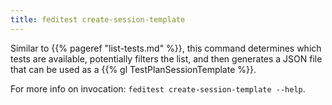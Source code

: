```yaml
---
title: feditest create-session-template
---
```


Similar to {{% pageref "list-tests.md" %}}, this command determines which tests are
available, potentially filters the list, and then generates a JSON file that can be
used as a {{% gl TestPlanSessionTemplate %}}.

For more info on invocation: `feditest create-session-template --help`.